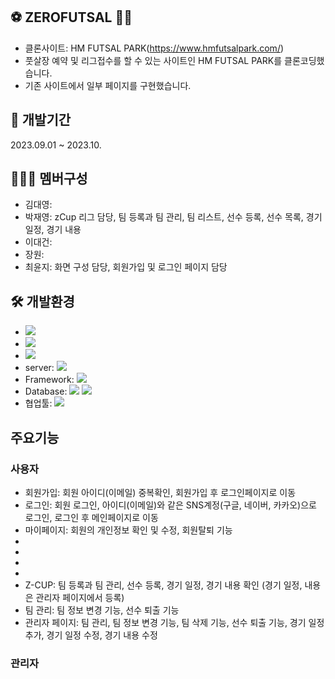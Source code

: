 ## ⚽ ZEROFUTSAL 🏃‍♂️
- 클론사이트: HM FUTSAL PARK(https://www.hmfutsalpark.com/)
- 풋살장 예약 및 리그접수를 할 수 있는 사이트인 HM FUTSAL PARK를 클론코딩했습니다.
- 기존 사이트에서 일부 페이지를 구현했습니다.

## 📆 개발기간
2023.09.01 ~ 2023.10.

## 👨‍👩‍👧 멤버구성
- 김대영: 
- 박재영: zCup 리그 담당, 팀 등록과 팀 관리, 팀 리스트, 선수 등록, 선수 목록, 경기 일정, 경기 내용
- 이대건: 
- 장원: 
- 최윤지: 화면 구성 담당, 회원가입 및 로그인 페이지 담당

## 🛠 개발환경
- <img src="https://img.shields.io/badge/windows 10-0078D6?style=flat&logo=Windows Chrome&logoColor=white"/>
- <img src="https://img.shields.io/badge/Google Chrome-4285F4?style=flat&logo=Google Chrome&logoColor=white"/>
- <img src="https://img.shields.io/badge/java11-222324?style=flat&logoColor=white"/>
- server: <img src="https://img.shields.io/badge/apache tomcat-9.0-2C2255?style=flat&logo=Apache Tomcat&logoColor=white"/>
- Framework: <img src="https://img.shields.io/badge/Spring Framework-green?style=flat&logo=Spring Framework&logoColor=white"/>
- Database: <img src="https://img.shields.io/badge/MySQL 8.0.33-4479A1?style=flat&logo=MySQL&logoColor=white"/> <img src="https://img.shields.io/badge/HeidiSQL-1B72BE?style=flat&logoColor=white"/>
- 협업툴: <img src="https://img.shields.io/badge/GitHub-181717?style=flat&logo=GitHub&logoColor=white"/>

## 주요기능
### 사용자
- 회원가입: 회원 아이디(이메일) 중복확인, 회원가입 후 로그인페이지로 이동
- 로그인: 회원 로그인, 아이디(이메일)와 같은 SNS계정(구글, 네이버, 카카오)으로 로그인, 로그인 후 메인페이지로 이동
- 마이페이지: 회원의 개인정보 확인 및 수정, 회원탈퇴 기능
- 
-
-
-
- Z-CUP: 팀 등록과 팀 관리, 선수 등록, 경기 일정, 경기 내용 확인 (경기 일정, 내용은 관리자 페이지에서 등록)
- 팀 관리: 팀 정보 변경 기능, 선수 퇴출 기능
- 관리자 페이지: 팀 관리, 팀 정보 변경 기능, 팀 삭제 기능, 선수 퇴출 기능, 경기 일정 추가, 경기 일정 수정, 경기 내용 수정

### 관리자
